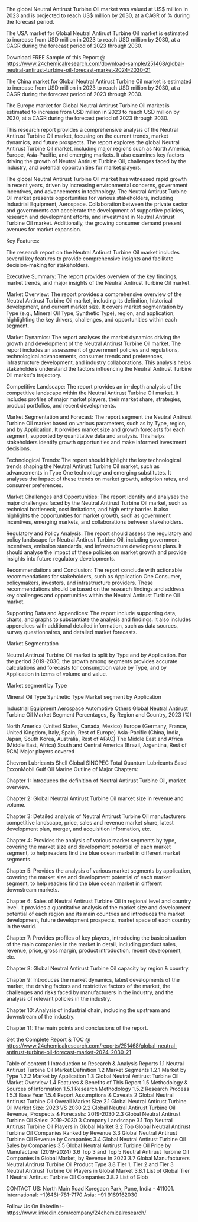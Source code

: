 The global Neutral Antirust Turbine Oil market was valued at US$ million in 2023 and is projected to reach US$ million by 2030, at a CAGR of % during the forecast period.

The USA market for Global Neutral Antirust Turbine Oil market is estimated to increase from USD million in 2023 to reach USD million by 2030, at a CAGR during the forecast period of 2023 through 2030.

Download FREE Sample of this Report @ https://www.24chemicalresearch.com/download-sample/251468/global-neutral-antirust-turbine-oil-forecast-market-2024-2030-21

The China market for Global Neutral Antirust Turbine Oil market is estimated to increase from USD million in 2023 to reach USD million by 2030, at a CAGR during the forecast period of 2023 through 2030.

The Europe market for Global Neutral Antirust Turbine Oil market is estimated to increase from USD million in 2023 to reach USD million by 2030, at a CAGR during the forecast period of 2023 through 2030.

This research report provides a comprehensive analysis of the Neutral Antirust Turbine Oil market, focusing on the current trends, market dynamics, and future prospects. The report explores the global Neutral Antirust Turbine Oil market, including major regions such as North America, Europe, Asia-Pacific, and emerging markets. It also examines key factors driving the growth of Neutral Antirust Turbine Oil, challenges faced by the industry, and potential opportunities for market players.

The global Neutral Antirust Turbine Oil market has witnessed rapid growth in recent years, driven by increasing environmental concerns, government incentives, and advancements in technology. The Neutral Antirust Turbine Oil market presents opportunities for various stakeholders, including Industrial Equipment, Aerospace. Collaboration between the private sector and governments can accelerate the development of supportive policies, research and development efforts, and investment in Neutral Antirust Turbine Oil market. Additionally, the growing consumer demand present avenues for market expansion.

Key Features:

The research report on the Neutral Antirust Turbine Oil market includes several key features to provide comprehensive insights and facilitate decision-making for stakeholders.

Executive Summary: The report provides overview of the key findings, market trends, and major insights of the Neutral Antirust Turbine Oil market.

Market Overview: The report provides a comprehensive overview of the Neutral Antirust Turbine Oil market, including its definition, historical development, and current market size. It covers market segmentation by Type (e.g., Mineral Oil Type, Synthetic Type), region, and application, highlighting the key drivers, challenges, and opportunities within each segment.

Market Dynamics: The report analyses the market dynamics driving the growth and development of the Neutral Antirust Turbine Oil market. The report includes an assessment of government policies and regulations, technological advancements, consumer trends and preferences, infrastructure development, and industry collaborations. This analysis helps stakeholders understand the factors influencing the Neutral Antirust Turbine Oil market's trajectory.

Competitive Landscape: The report provides an in-depth analysis of the competitive landscape within the Neutral Antirust Turbine Oil market. It includes profiles of major market players, their market share, strategies, product portfolios, and recent developments.

Market Segmentation and Forecast: The report segment the Neutral Antirust Turbine Oil market based on various parameters, such as by Type, region, and by Application. It provides market size and growth forecasts for each segment, supported by quantitative data and analysis. This helps stakeholders identify growth opportunities and make informed investment decisions.

Technological Trends: The report should highlight the key technological trends shaping the Neutral Antirust Turbine Oil market, such as advancements in Type One technology and emerging substitutes. It analyses the impact of these trends on market growth, adoption rates, and consumer preferences.

Market Challenges and Opportunities: The report identify and analyses the major challenges faced by the Neutral Antirust Turbine Oil market, such as technical bottleneck, cost limitations, and high entry barrier. It also highlights the opportunities for market growth, such as government incentives, emerging markets, and collaborations between stakeholders.

Regulatory and Policy Analysis: The report should assess the regulatory and policy landscape for Neutral Antirust Turbine Oil, including government incentives, emission standards, and infrastructure development plans. It should analyse the impact of these policies on market growth and provide insights into future regulatory developments.

Recommendations and Conclusion: The report conclude with actionable recommendations for stakeholders, such as Application One Consumer, policymakers, investors, and infrastructure providers. These recommendations should be based on the research findings and address key challenges and opportunities within the Neutral Antirust Turbine Oil market.

Supporting Data and Appendices: The report include supporting data, charts, and graphs to substantiate the analysis and findings. It also includes appendices with additional detailed information, such as data sources, survey questionnaires, and detailed market forecasts.

Market Segmentation

Neutral Antirust Turbine Oil market is split by Type and by Application. For the period 2019-2030, the growth among segments provides accurate calculations and forecasts for consumption value by Type, and by Application in terms of volume and value.

Market segment by Type

Mineral Oil Type
Synthetic Type
Market segment by Application

Industrial Equipment
Aerospace
Automotive
Others
Global Neutral Antirust Turbine Oil Market Segment Percentages, By Region and Country, 2023 (%)

North America (United States, Canada, Mexico)
Europe (Germany, France, United Kingdom, Italy, Spain, Rest of Europe)
Asia-Pacific (China, India, Japan, South Korea, Australia, Rest of APAC)
The Middle East and Africa (Middle East, Africa)
South and Central America (Brazil, Argentina, Rest of SCA)
Major players covered

Chevron Lubricants
Shell Global
SINOPEC
Total
Quantum Lubricants
Sasol
ExxonMobil
Gulf Oil Marine
Outline of Major Chapters:

Chapter 1: Introduces the definition of Neutral Antirust Turbine Oil, market overview.

Chapter 2: Global Neutral Antirust Turbine Oil market size in revenue and volume.

Chapter 3: Detailed analysis of Neutral Antirust Turbine Oil manufacturers competitive landscape, price, sales and revenue market share, latest development plan, merger, and acquisition information, etc.

Chapter 4: Provides the analysis of various market segments by type, covering the market size and development potential of each market segment, to help readers find the blue ocean market in different market segments.

Chapter 5: Provides the analysis of various market segments by application, covering the market size and development potential of each market segment, to help readers find the blue ocean market in different downstream markets.

Chapter 6: Sales of Neutral Antirust Turbine Oil in regional level and country level. It provides a quantitative analysis of the market size and development potential of each region and its main countries and introduces the market development, future development prospects, market space of each country in the world.

Chapter 7: Provides profiles of key players, introducing the basic situation of the main companies in the market in detail, including product sales, revenue, price, gross margin, product introduction, recent development, etc.

Chapter 8: Global Neutral Antirust Turbine Oil capacity by region & country.

Chapter 9: Introduces the market dynamics, latest developments of the market, the driving factors and restrictive factors of the market, the challenges and risks faced by manufacturers in the industry, and the analysis of relevant policies in the industry.

Chapter 10: Analysis of industrial chain, including the upstream and downstream of the industry.

Chapter 11: The main points and conclusions of the report.

Get the Complete Report & TOC @ https://www.24chemicalresearch.com/reports/251468/global-neutral-antirust-turbine-oil-forecast-market-2024-2030-21

Table of content
1 Introduction to Research & Analysis Reports
1.1 Neutral Antirust Turbine Oil Market Definition
1.2 Market Segments
1.2.1 Market by Type
1.2.2 Market by Application
1.3 Global Neutral Antirust Turbine Oil Market Overview
1.4 Features & Benefits of This Report
1.5 Methodology & Sources of Information
1.5.1 Research Methodology
1.5.2 Research Process
1.5.3 Base Year
1.5.4 Report Assumptions & Caveats
2 Global Neutral Antirust Turbine Oil Overall Market Size
2.1 Global Neutral Antirust Turbine Oil Market Size: 2023 VS 2030
2.2 Global Neutral Antirust Turbine Oil Revenue, Prospects & Forecasts: 2019-2030
2.3 Global Neutral Antirust Turbine Oil Sales: 2019-2030
3 Company Landscape
3.1 Top Neutral Antirust Turbine Oil Players in Global Market
3.2 Top Global Neutral Antirust Turbine Oil Companies Ranked by Revenue
3.3 Global Neutral Antirust Turbine Oil Revenue by Companies
3.4 Global Neutral Antirust Turbine Oil Sales by Companies
3.5 Global Neutral Antirust Turbine Oil Price by Manufacturer (2019-2024)
3.6 Top 3 and Top 5 Neutral Antirust Turbine Oil Companies in Global Market, by Revenue in 2023
3.7 Global Manufacturers Neutral Antirust Turbine Oil Product Type
3.8 Tier 1, Tier 2 and Tier 3 Neutral Antirust Turbine Oil Players in Global Market
3.8.1 List of Global Tier 1 Neutral Antirust Turbine Oil Companies
3.8.2 List of Glob

CONTACT US:
North Main Road Koregaon Park, Pune, India - 411001.
International: +1(646)-781-7170
Asia: +91 9169162030

Follow Us On linkedin :- https://www.linkedin.com/company/24chemicalresearch/
